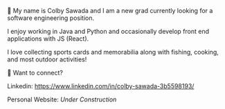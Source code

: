 👋  My name is Colby Sawada and I am a new grad currently looking for a software engineering position. 

I enjoy working in Java and Python and occasionally develop front end applications with JS (React). 

I love collecting sports cards and memorabilia along with fishing, cooking, and most outdoor activities!



🔗 Want to connect? 

Linkedin: https://www.linkedin.com/in/colby-sawada-3b5598193/

Personal Website: *Under Construction*


<!---
Korrubi/Korrubi is a ✨ special ✨ repository because its `README.md` (this file) appears on your GitHub profile.
You can click the Preview link to take a look at your changes.
--->
